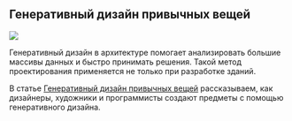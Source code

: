## Генеративный дизайн привычных вещей

![](/img/MGI_5/1649858523_rugture-rugs-kourosh-asgar-irani-cover.jpg#rounded)

Генеративный дизайн в архитектуре помогает анализировать большие массивы данных и быстро принимать решения. Такой метод проектирования применяется не только при разработке зданий.

В статье [Генеративный дизайн привычных вещей](https://softculture.cc/blog/entries/articles/generativnyi-design-privychnyh-veschei) рассказываем, как дизайнеры, художники и программисты создают предметы с помощью генеративного дизайна.